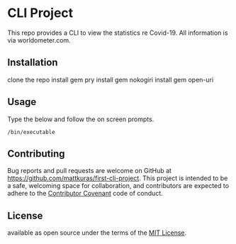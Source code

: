 
# CLI Project

This repo provides a CLI to view the statistics re Covid-19. All information is via worldometer.com.

## Installation

clone the repo 
install gem pry
install gem nokogiri
install gem open-uri


## Usage

Type the below and follow the on screen prompts.

    /bin/executable


## Contributing

Bug reports and pull requests are welcome on GitHub at https://github.com/mattkuras/first-cli-project. This project is intended to be a safe, welcoming space for collaboration, and contributors are expected to adhere to the [Contributor Covenant](contributor-covenant.org) code of conduct.


## License

available as open source under the terms of the [MIT License](http://opensource.org/licenses/MIT).
